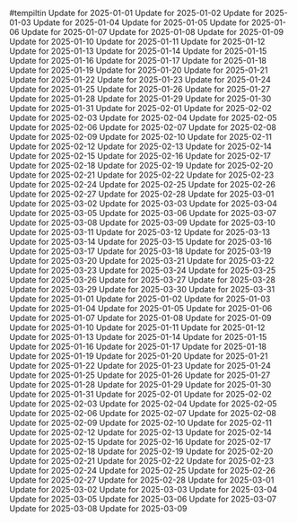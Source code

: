 #tempiltin
Update for 2025-01-01
Update for 2025-01-02
Update for 2025-01-03
Update for 2025-01-04
Update for 2025-01-05
Update for 2025-01-06
Update for 2025-01-07
Update for 2025-01-08
Update for 2025-01-09
Update for 2025-01-10
Update for 2025-01-11
Update for 2025-01-12
Update for 2025-01-13
Update for 2025-01-14
Update for 2025-01-15
Update for 2025-01-16
Update for 2025-01-17
Update for 2025-01-18
Update for 2025-01-19
Update for 2025-01-20
Update for 2025-01-21
Update for 2025-01-22
Update for 2025-01-23
Update for 2025-01-24
Update for 2025-01-25
Update for 2025-01-26
Update for 2025-01-27
Update for 2025-01-28
Update for 2025-01-29
Update for 2025-01-30
Update for 2025-01-31
Update for 2025-02-01
Update for 2025-02-02
Update for 2025-02-03
Update for 2025-02-04
Update for 2025-02-05
Update for 2025-02-06
Update for 2025-02-07
Update for 2025-02-08
Update for 2025-02-09
Update for 2025-02-10
Update for 2025-02-11
Update for 2025-02-12
Update for 2025-02-13
Update for 2025-02-14
Update for 2025-02-15
Update for 2025-02-16
Update for 2025-02-17
Update for 2025-02-18
Update for 2025-02-19
Update for 2025-02-20
Update for 2025-02-21
Update for 2025-02-22
Update for 2025-02-23
Update for 2025-02-24
Update for 2025-02-25
Update for 2025-02-26
Update for 2025-02-27
Update for 2025-02-28
Update for 2025-03-01
Update for 2025-03-02
Update for 2025-03-03
Update for 2025-03-04
Update for 2025-03-05
Update for 2025-03-06
Update for 2025-03-07
Update for 2025-03-08
Update for 2025-03-09
Update for 2025-03-10
Update for 2025-03-11
Update for 2025-03-12
Update for 2025-03-13
Update for 2025-03-14
Update for 2025-03-15
Update for 2025-03-16
Update for 2025-03-17
Update for 2025-03-18
Update for 2025-03-19
Update for 2025-03-20
Update for 2025-03-21
Update for 2025-03-22
Update for 2025-03-23
Update for 2025-03-24
Update for 2025-03-25
Update for 2025-03-26
Update for 2025-03-27
Update for 2025-03-28
Update for 2025-03-29
Update for 2025-03-30
Update for 2025-03-31
Update for 2025-01-01
Update for 2025-01-02
Update for 2025-01-03
Update for 2025-01-04
Update for 2025-01-05
Update for 2025-01-06
Update for 2025-01-07
Update for 2025-01-08
Update for 2025-01-09
Update for 2025-01-10
Update for 2025-01-11
Update for 2025-01-12
Update for 2025-01-13
Update for 2025-01-14
Update for 2025-01-15
Update for 2025-01-16
Update for 2025-01-17
Update for 2025-01-18
Update for 2025-01-19
Update for 2025-01-20
Update for 2025-01-21
Update for 2025-01-22
Update for 2025-01-23
Update for 2025-01-24
Update for 2025-01-25
Update for 2025-01-26
Update for 2025-01-27
Update for 2025-01-28
Update for 2025-01-29
Update for 2025-01-30
Update for 2025-01-31
Update for 2025-02-01
Update for 2025-02-02
Update for 2025-02-03
Update for 2025-02-04
Update for 2025-02-05
Update for 2025-02-06
Update for 2025-02-07
Update for 2025-02-08
Update for 2025-02-09
Update for 2025-02-10
Update for 2025-02-11
Update for 2025-02-12
Update for 2025-02-13
Update for 2025-02-14
Update for 2025-02-15
Update for 2025-02-16
Update for 2025-02-17
Update for 2025-02-18
Update for 2025-02-19
Update for 2025-02-20
Update for 2025-02-21
Update for 2025-02-22
Update for 2025-02-23
Update for 2025-02-24
Update for 2025-02-25
Update for 2025-02-26
Update for 2025-02-27
Update for 2025-02-28
Update for 2025-03-01
Update for 2025-03-02
Update for 2025-03-03
Update for 2025-03-04
Update for 2025-03-05
Update for 2025-03-06
Update for 2025-03-07
Update for 2025-03-08
Update for 2025-03-09